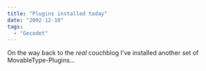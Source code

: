 ```yaml
---
title: "Plugins installed today"
date: "2002-12-10"
tags:
  - "Gecodet"
---
```


On the way back to the _real_ couchblog I’ve installed another set of MovableType-Plugins…
